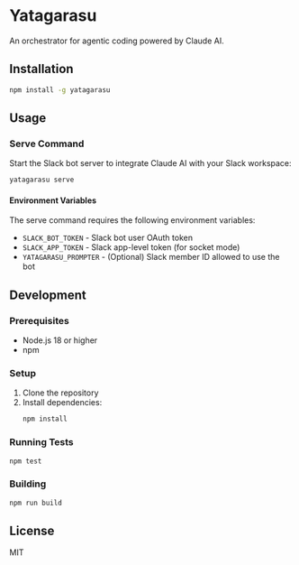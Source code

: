 # Yatagarasu

An orchestrator for agentic coding powered by Claude AI.

## Installation

```bash
npm install -g yatagarasu
```

## Usage

### Serve Command

Start the Slack bot server to integrate Claude AI with your Slack workspace:

```bash
yatagarasu serve
```

#### Environment Variables

The serve command requires the following environment variables:

- `SLACK_BOT_TOKEN` - Slack bot user OAuth token
- `SLACK_APP_TOKEN` - Slack app-level token (for socket mode)
- `YATAGARASU_PROMPTER` - (Optional) Slack member ID allowed to use the bot

## Development

### Prerequisites

- Node.js 18 or higher
- npm

### Setup

1. Clone the repository
2. Install dependencies:
   ```bash
   npm install
   ```

### Running Tests

```bash
npm test
```

### Building

```bash
npm run build
```

## License

MIT

